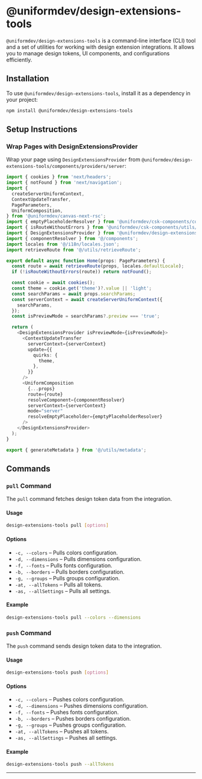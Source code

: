 # @uniformdev/design-extensions-tools

`@uniformdev/design-extensions-tools` is a command-line interface (CLI) tool and a set of utilities for working with design extension integrations. It allows you to manage design tokens, UI components, and configurations efficiently.

## Installation

To use `@uniformdev/design-extensions-tools`, install it as a dependency in your project:

```bash
npm install @uniformdev/design-extensions-tools
```

## Setup Instructions

### Wrap Pages with DesignExtensionsProvider

Wrap your page using `DesignExtensionsProvider` from `@uniformdev/design-extensions-tools/components/providers/server`:

```typescript jsx
import { cookies } from 'next/headers';
import { notFound } from 'next/navigation';
import {
  createServerUniformContext,
  ContextUpdateTransfer,
  PageParameters,
  UniformComposition,
} from '@uniformdev/canvas-next-rsc';
import { emptyPlaceholderResolver } from '@uniformdev/csk-components/components/canvas/emptyPlaceholders';
import { isRouteWithoutErrors } from '@uniformdev/csk-components/utils/routing';
import { DesignExtensionsProvider } from '@uniformdev/design-extensions-tools/components/providers/server';
import { componentResolver } from '@/components';
import locales from '@/i18n/locales.json';
import retrieveRoute from '@/utils/retrieveRoute';

export default async function Home(props: PageParameters) {
  const route = await retrieveRoute(props, locales.defaultLocale);
  if (!isRouteWithoutErrors(route)) return notFound();

  const cookie = await cookies();
  const theme = cookie.get('theme')?.value || 'light';
  const searchParams = await props.searchParams;
  const serverContext = await createServerUniformContext({
    searchParams,
  });
  const isPreviewMode = searchParams?.preview === 'true';

  return (
    <DesignExtensionsProvider isPreviewMode={isPreviewMode}>
      <ContextUpdateTransfer
        serverContext={serverContext}
        update={{
          quirks: {
            theme,
          },
        }}
      />
      <UniformComposition
        {...props}
        route={route}
        resolveComponent={componentResolver}
        serverContext={serverContext}
        mode="server"
        resolveEmptyPlaceholder={emptyPlaceholderResolver}
      />
    </DesignExtensionsProvider>
  );
}

export { generateMetadata } from '@/utils/metadata';
```

## Commands

### `pull` Command

The `pull` command fetches design token data from the integration.

#### Usage

```bash
design-extensions-tools pull [options]
```

#### Options

- `-c, --colors` – Pulls colors configuration.
- `-d, --dimensions` – Pulls dimensions configuration.
- `-f, --fonts` – Pulls fonts configuration.
- `-b, --borders` – Pulls borders configuration.
- `-g, --groups` – Pulls groups configuration.
- `-at, --allTokens` – Pulls all tokens.
- `-as, --allSettings` – Pulls all settings.

#### Example

```bash
design-extensions-tools pull --colors --dimensions
```

### `push` Command

The `push` command sends design token data to the integration.

#### Usage

```bash
design-extensions-tools push [options]
```

#### Options

- `-c, --colors` – Pushes colors configuration.
- `-d, --dimensions` – Pushes dimensions configuration.
- `-f, --fonts` – Pushes fonts configuration.
- `-b, --borders` – Pushes borders configuration.
- `-g, --groups` – Pushes groups configuration.
- `-at, --allTokens` – Pushes all tokens.
- `-as, --allSettings` – Pushes all settings.

#### Example

```bash
design-extensions-tools push --allTokens
```

---